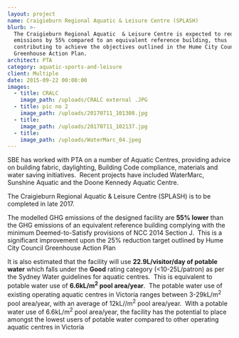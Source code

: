 ```yaml
---
layout: project
name: Craigieburn Regional Aquatic & Leisure Centre (SPLASH)
blurb: >-
  The Craigieburn Regional Aquatic  & Leisure Centre is expected to reduce GHG
  emissions by 55% compared to an equivalent reference building, thus
  contributing to achieve the objectives outlined in the Hume City Council
  Greenhouse Action Plan.
architect: PTA
category: aquatic-sports-and-leisure
client: Multiple
date: 2015-09-22 00:00:00
images:
  - title: CRALC
    image_path: /uploads/CRALC external .JPG
  - title: pic no 2
    image_path: /uploads/20170711_101308.jpg
  - title:
    image_path: /uploads/20170711_102137.jpg
  - title:
    image_path: /uploads/WaterMarc_04.jpeg
---
```



SBE has worked with PTA on a number of Aquatic Centres, providing advice on building fabric, daylighting, Building Code compliance, materials and water saving initiatives.  Recent projects have included WaterMarc, Sunshine Aquatic and the Doone Kennedy Aquatic Centre.

The Craigieburn Regional Aquatic & Leisure Centre (SPLASH) is to be completed in late 2017.

The modelled GHG emissions of the designed facility are **55% lower** than the GHG emissions of an equivalent reference building complying with the minimum Deemed-to-Satisfy provisions of NCC 2014 Section J.  This is a significant improvement upon the 25% reduction target outlined by Hume City Council Greenhouse Action Plan

It is also estimated that the facility will use **22.9L/visitor/day of potable water** which falls under the **Good** rating category (&lt;10-25L/patron) as per the Sydney Water guidelines for aquatic centres.  This is equivalent to potable water use of **6.6kL/m<sup>2</sup> pool area/year**.  The potable water use of existing operating aquatic centres in Victoria ranges between 3-29kL/m<sup>2</sup> pool area/year, with an average of 12kL//m<sup>2</sup> pool area/year.  With a potable water use of 6.6kL/m<sup>2</sup> pool area/year, the facility has the potential to place amongst the lowest users of potable water compared to other operating aquatic centres in Victoria